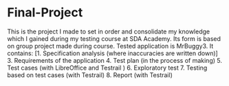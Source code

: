 # Final-Project
This is the project I made to set in order and consolidate my knowledge which I gained during my testing course at SDA Academy. Its form is based on group project made during course.
Tested application is MrBuggy3.
It contains:
[1. Specification analysis (where inaccuracies are written down)]
3. Requirements of the application
4. Test plan (in the process of making)
5. Test cases (with LibreOffice and Testrail )
6. Exploratory test 
7. Testing based on test cases (with Testrail)
8. Report (with Testrail)
